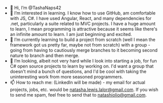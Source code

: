 - 👋 Hi, I’m @TashaNaps42
- 👀 I’m interested in learning. I know how to use GitHub, am comfortable with JS, C#. I have used Angular, React, and many dependencies for .net, particularly a suite related to MVC projects. I have a huge amount to learn, I mean programming is attractive because it seems like there's an infinite amount to learn. I am just beginning and excited.
- 🌱 I’m currently learning to build a project from scratch (well I mean the framework got us pretty far, maybe not from scratch) with a group - going from having to cautiously merge branches to it becoming second nature to branch and then merge.
- 💞️ I’m looking, albeit not very hard while I look into starting a job, for fun C# open source projects to learn by working on. I'd want a group that doesn't mind a bunch of questions, and I'd be cool with taking the uninteresting work from more seasoned programmers.
- 📫 How to reach me: (LinkedIn will be made) - my email for actual projects, jobs, etc. would be natasha.lewis.lalor@gmail.com. If you wish to send me spam, feel free to send that to natashiolio@gmail.com.

<!---
TashaNaps42/TashaNaps42 is a ✨ special ✨ repository because its `README.md` (this file) appears on your GitHub profile.
You can click the Preview link to take a look at your changes.
--->
